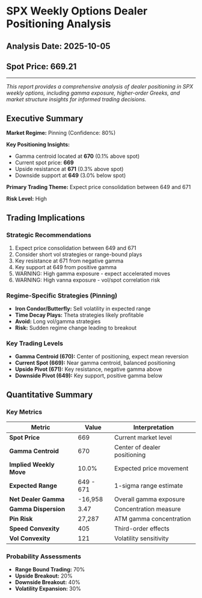 # SPX Weekly Options Dealer Positioning Analysis
## Analysis Date: 2025-10-05
## Spot Price: 669.21

---

*This report provides a comprehensive analysis of dealer positioning in SPX weekly options, including gamma exposure, higher-order Greeks, and market structure insights for informed trading decisions.*

## Executive Summary

**Market Regime:** Pinning (Confidence: 80%)

**Key Positioning Insights:**
- Gamma centroid located at **670** (0.1% above spot)
- Current spot price: **669**
- Upside resistance at **671** (0.3% above spot)
- Downside support at **649** (3.0% below spot)

**Primary Trading Theme:** Expect price consolidation between 649 and 671

**Risk Level:** High

## Trading Implications

### Strategic Recommendations
1. Expect price consolidation between 649 and 671
2. Consider short vol strategies or range-bound plays
3. Key resistance at 671 from negative gamma
4. Key support at 649 from positive gamma
5. WARNING: High gamma exposure - expect accelerated moves
6. WARNING: High vanna exposure - vol/spot correlation risk

### Regime-Specific Strategies (Pinning)
- **Iron Condor/Butterfly:** Sell volatility in expected range
- **Time Decay Plays:** Theta strategies likely profitable
- **Avoid:** Long vol/gamma strategies
- **Risk:** Sudden regime change leading to breakout

### Key Trading Levels
- **Gamma Centroid (670):** Center of positioning, expect mean reversion
- **Current Spot (669):** Near gamma centroid, balanced positioning
- **Upside Pivot (671):** Key resistance, negative gamma above
- **Downside Pivot (649):** Key support, positive gamma below

## Quantitative Summary

### Key Metrics
| Metric | Value | Interpretation |
|--------|--------|----------------|
| **Spot Price** | 669 | Current market level |
| **Gamma Centroid** | 670 | Center of dealer positioning |
| **Implied Weekly Move** | 10.0% | Expected price movement |
| **Expected Range** | 649 - 671 | 1-sigma range estimate |
| **Net Dealer Gamma** | -16,958 | Overall gamma exposure |
| **Gamma Dispersion** | 3.47 | Concentration measure |
| **Pin Risk** | 27,287 | ATM gamma concentration |
| **Speed Convexity** | 405 | Third-order effects |
| **Vol Convexity** | 121 | Volatility sensitivity |

### Probability Assessments
- **Range Bound Trading:** 70%
- **Upside Breakout:** 20%
- **Downside Breakout:** 40%
- **Volatility Expansion:** 30%